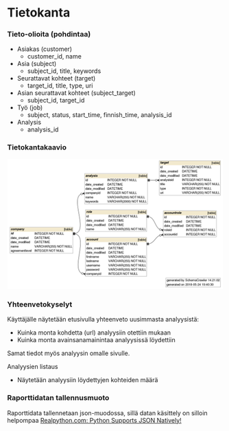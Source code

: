 # Tietokanta

### Tieto-olioita (pohdintaa)
* Asiakas (customer)
    * customer_id, name
* Asia (subject)
    * subject_id, title, keywords
* Seurattavat kohteet (target)
    * target_id, title, type, uri
* Asian seurattavat kohteet (subject_target)
    * subject_id, target_id
* Työ (job)
    * subject, status, start_time, finnish_time, analysis_id
* Analysis
    * analysis_id
       
### Tietokantakaavio

![Tietokantakaavio](./graph.png)

### Yhteenvetokyselyt

Käyttäjälle näytetään etusivulla yhteenveto uusimmasta analyysistä:
* Kuinka monta kohdetta (url) analyysiin otettiin mukaan
* Kuinka monta avainsanamainintaa analyysissä löydettiin

Samat tiedot myös analyysin omalle sivulle.

Analyysien listaus
* Näytetään analyysiin löydettyjen kohteiden määrä

### Raporttidatan tallennusmuoto

Raporttidata tallennetaan json-muodossa, sillä datan käsittely on silloin helpompaa 
[Realpython.com: Python Supports JSON Natively!](https://realpython.com/python-json/#python-supports-json-natively)